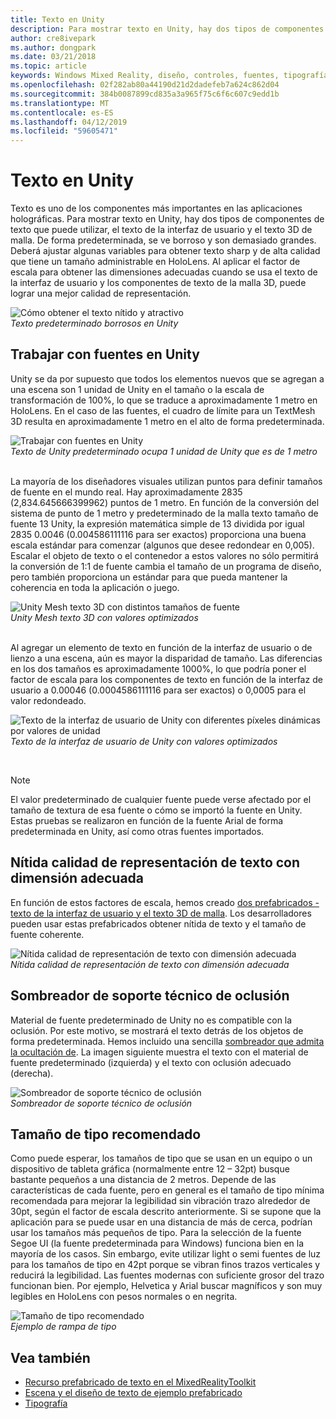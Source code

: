 ```yaml
---
title: Texto en Unity
description: Para mostrar texto en Unity, hay dos tipos de componentes de texto que puede utilizar, el texto de la interfaz de usuario y el texto 3D de malla.
author: cre8ivepark
ms.author: dongpark
ms.date: 03/21/2018
ms.topic: article
keywords: Windows Mixed Reality, diseño, controles, fuentes, tipografía, interfaz de usuario, experiencia de usuario
ms.openlocfilehash: 02f282ab80a44190d21d2dadefeb7a624c862d04
ms.sourcegitcommit: 384b0087899cd835a3a965f75c6f6c607c9edd1b
ms.translationtype: MT
ms.contentlocale: es-ES
ms.lasthandoff: 04/12/2019
ms.locfileid: "59605471"
---
```

# <a name="text-in-unity"></a>Texto en Unity

Texto es uno de los componentes más importantes en las aplicaciones holográficas. Para mostrar texto en Unity, hay dos tipos de componentes de texto que puede utilizar, el texto de la interfaz de usuario y el texto 3D de malla. De forma predeterminada, se ve borroso y son demasiado grandes. Deberá ajustar algunas variables para obtener texto sharp y de alta calidad que tiene un tamaño administrable en HoloLens. Al aplicar el factor de escala para obtener las dimensiones adecuadas cuando se usa el texto de la interfaz de usuario y los componentes de texto de la malla 3D, puede lograr una mejor calidad de representación.

![Cómo obtener el texto nítido y atractivo](images/hug-text-02-640px.png)<br>
*Texto predeterminado borrosos en Unity*

## <a name="working-with-fonts-in-unity"></a>Trabajar con fuentes en Unity

Unity se da por supuesto que todos los elementos nuevos que se agregan a una escena son 1 unidad de Unity en el tamaño o la escala de transformación de 100%, lo que se traduce a aproximadamente 1 metro en HoloLens. En el caso de las fuentes, el cuadro de límite para un TextMesh 3D resulta en aproximadamente 1 metro en el alto de forma predeterminada.

![Trabajar con fuentes en Unity](images/640px-hug-text-03.png)<br>
*Texto de Unity predeterminado ocupa 1 unidad de Unity que es de 1 metro*

<br>
La mayoría de los diseñadores visuales utilizan puntos para definir tamaños de fuente en el mundo real. Hay aproximadamente 2835 (2,834.645666399962) puntos de 1 metro. En función de la conversión del sistema de punto de 1 metro y predeterminado de la malla texto tamaño de fuente 13 Unity, la expresión matemática simple de 13 dividida por igual 2835 0.0046 (0.004586111116 para ser exactos) proporciona una buena escala estándar para comenzar (algunos que desee redondear en 0,005). Escalar el objeto de texto o el contenedor a estos valores no sólo permitirá la conversión de 1:1 de fuente cambia el tamaño de un programa de diseño, pero también proporciona un estándar para que pueda mantener la coherencia en toda la aplicación o juego.

![Unity Mesh texto 3D con distintos tamaños de fuente](images/hug-text-05-1000px.png)<br>
*Unity Mesh texto 3D con valores optimizados*

<br>
Al agregar un elemento de texto en función de la interfaz de usuario o de lienzo a una escena, aún es mayor la disparidad de tamaño. Las diferencias en los dos tamaños es aproximadamente 1000%, lo que podría poner el factor de escala para los componentes de texto en función de la interfaz de usuario a 0.00046 (0.0004586111116 para ser exactos) o 0,0005 para el valor redondeado.

![Texto de la interfaz de usuario de Unity con diferentes píxeles dinámicas por valores de unidad](images/hug-text-04-1000px.png)<br>
*Texto de la interfaz de usuario de Unity con valores optimizados*

<br>

>[!NOTE]
>El valor predeterminado de cualquier fuente puede verse afectado por el tamaño de textura de esa fuente o cómo se importó la fuente en Unity. Estas pruebas se realizaron en función de la fuente Arial de forma predeterminada en Unity, así como otras fuentes importados.

## <a name="sharp-text-rendering-quality-with-proper-dimension"></a>Nítida calidad de representación de texto con dimensión adecuada

En función de estos factores de escala, hemos creado [dos prefabricados - texto de la interfaz de usuario y el texto 3D de malla](https://github.com/Microsoft/MixedRealityToolkit-Unity/tree/htk_release/Assets/HoloToolkit/UX/Prefabs). Los desarrolladores pueden usar estas prefabricados obtener nítida de texto y el tamaño de fuente coherente.

![Nítida calidad de representación de texto con dimensión adecuada](images/hug-text-06-1000px.png)<br>
*Nítida calidad de representación de texto con dimensión adecuada*

## <a name="shader-with-occlusion-support"></a>Sombreador de soporte técnico de oclusión

Material de fuente predeterminado de Unity no es compatible con la oclusión. Por este motivo, se mostrará el texto detrás de los objetos de forma predeterminada. Hemos incluido una sencilla [sombreador que admita la ocultación de](https://github.com/Microsoft/MixedRealityToolkit-Unity/tree/htk_release/Assets/HoloToolkit/UX/Shaders). La imagen siguiente muestra el texto con el material de fuente predeterminado (izquierda) y el texto con oclusión adecuado (derecha).

![Sombreador de soporte técnico de oclusión](images/hug-text-07-1000px.png)<br>
*Sombreador de soporte técnico de oclusión*

## <a name="recommended-type-size"></a>Tamaño de tipo recomendado

Como puede esperar, los tamaños de tipo que se usan en un equipo o un dispositivo de tableta gráfica (normalmente entre 12 – 32pt) busque bastante pequeños a una distancia de 2 metros. Depende de las características de cada fuente, pero en general es el tamaño de tipo mínima recomendada para mejorar la legibilidad sin vibración trazo alrededor de 30pt, según el factor de escala descrito anteriormente. Si se supone que la aplicación para se puede usar en una distancia de más de cerca, podrían usar los tamaños más pequeños de tipo. Para la selección de la fuente Segoe UI (la fuente predeterminada para Windows) funciona bien en la mayoría de los casos. Sin embargo, evite utilizar light o semi fuentes de luz para los tamaños de tipo en 42pt porque se vibran finos trazos verticales y reducirá la legibilidad. Las fuentes modernas con suficiente grosor del trazo funcionan bien. Por ejemplo, Helvetica y Arial buscar magníficos y son muy legibles en HoloLens con pesos normales o en negrita.

![Tamaño de tipo recomendado](images/hug-text-08-1000px.png)<br>
*Ejemplo de rampa de tipo*

## <a name="see-also"></a>Vea también
* [Recurso prefabricado de texto en el MixedRealityToolkit](https://github.com/Microsoft/MixedRealityToolkit-Unity/tree/htk_release/Assets/HoloToolkit/UX/Prefabs)
* [Escena y el diseño de texto de ejemplo prefabricado](https://github.com/Microsoft/MixedRealityToolkit-Unity/tree/htk_release/Assets/HoloToolkit-Examples/UX/Scenes)
* [Tipografía](typography.md)

 

